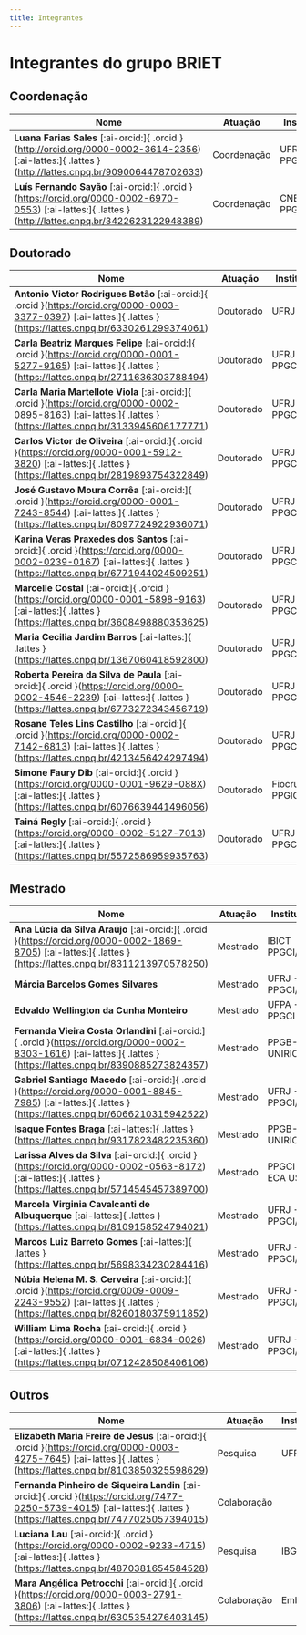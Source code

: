 ```yaml
---
title: Integrantes
---
```


# Integrantes do grupo BRIET

## Coordenação
| **Nome** | **Atuação** | **Instituição** |
|---|---|---|
| **Luana Farias Sales** [:ai-orcid:]{ .orcid }(http://orcid.org/0000-0002-3614-2356) [:ai-lattes:]{ .lattes }(http://lattes.cnpq.br/9090064478702633) | Coordenação | UFRJ - PPGCI/IBICT 
| **Luís Fernando Sayão** [:ai-orcid:]{ .orcid }(https://orcid.org/0000-0002-6970-0553) [:ai-lattes:]{ .lattes }(http://lattes.cnpq.br/3422623122948389) | Coordenação | CNEN - PPGCI/IBICT |

## Doutorado
| **Nome** | **Atuação** | **Instituição** |
|---|---|---|
| **Antonio Victor Rodrigues Botão** [:ai-orcid:]{ .orcid }(https://orcid.org/0000-0003-3377-0397) [:ai-lattes:]{ .lattes }(https://lattes.cnpq.br/6330261299374061) | Doutorado | UFRJ |
| **Carla Beatriz Marques Felipe** [:ai-orcid:]{ .orcid }(https://orcid.org/0000-0001-5277-9165) [:ai-lattes:]{ .lattes }(https://lattes.cnpq.br/2711636303788494) | Doutorado | UFRJ - PPGCI/IBICT |
| **Carla Maria Martellote Viola** [:ai-orcid:]{ .orcid }(https://orcid.org/0000-0002-0895-8163) [:ai-lattes:]{ .lattes }(https://lattes.cnpq.br/3133945606177771) | Doutorado | UFRJ - PPGCI/IBICT |
| **Carlos Victor de Oliveira** [:ai-orcid:]{ .orcid }(https://orcid.org/0000-0001-5912-3820) [:ai-lattes:]{ .lattes }(https://lattes.cnpq.br/2819893754322849) | Doutorado | UFRJ - PPGCI/IBICT |
| **José Gustavo Moura Corrêa** [:ai-orcid:]{ .orcid }(https://orcid.org/0000-0001-7243-8544) [:ai-lattes:]{ .lattes }(https://lattes.cnpq.br/8097724922936071) | Doutorado | UFRJ - PPGCI/IBICT |
| **Karina Veras Praxedes dos Santos** [:ai-orcid:]{ .orcid }(https://orcid.org/0000-0002-0239-0167) [:ai-lattes:]{ .lattes }(https://lattes.cnpq.br/6771944024509251) | Doutorado | UFRJ - PPGCI/IBICT |
| **Marcelle Costal** [:ai-orcid:]{ .orcid }(https://orcid.org/0000-0001-5898-9163) [:ai-lattes:]{ .lattes }(https://lattes.cnpq.br/3608498880353625) | Doutorado | UFRJ - PPGCI/IBICT |
| **Maria Cecilia Jardim Barros** [:ai-lattes:]{ .lattes }(https://lattes.cnpq.br/1367060418592800) | Doutorado | UFRJ - PPGCI/IBICT |
| **Roberta Pereira da Silva de Paula** [:ai-orcid:]{ .orcid }(https://orcid.org/0000-0002-4546-2239) [:ai-lattes:]{ .lattes }(https://lattes.cnpq.br/6773272343456719) | Doutorado | UFRJ - PPGCI/IBICT |
| **Rosane Teles Lins Castilho** [:ai-orcid:]{ .orcid }(https://orcid.org/0000-0002-7142-6813) [:ai-lattes:]{ .lattes }(https://lattes.cnpq.br/4213456424297494) | Doutorado | UFRJ - PPGCI/IBICT |
| **Simone Faury Dib** [:ai-orcid:]{ .orcid }(https://orcid.org/0000-0001-9629-088X) [:ai-lattes:]{ .lattes }(https://lattes.cnpq.br/6076639441496056) | Doutorado | Fiocruz - PPGICS |
| **Tainá Regly** [:ai-orcid:]{ .orcid }(https://orcid.org/0000-0002-5127-7013) [:ai-lattes:]{ .lattes }(https://lattes.cnpq.br/5572586959935763) | Doutorado | UFRJ - PPGCI/IBICT |

## Mestrado

| **Nome** | **Atuação** | **Instituição** |
|---|---|---|
| **Ana Lúcia da Silva Araújo** [:ai-orcid:]{ .orcid }(https://orcid.org/0000-0002-1869-8705) [:ai-lattes:]{ .lattes }(https://lattes.cnpq.br/8311213970578250) | Mestrado  | IBICT PPGCI/UFRJ |
| **Márcia Barcelos Gomes Silvares** | Mestrado  | UFRJ - PPGCI/IBICT |
| **Edvaldo Wellington da Cunha Monteiro** | Mestrado | UFPA - PPGCI |
| **Fernanda Vieira Costa Orlandini** [:ai-orcid:]{ .orcid }(https://orcid.org/0000-0002-8303-1616) [:ai-lattes:]{ .lattes }(https://lattes.cnpq.br/8390885273824357) | Mestrado | PPGB-UNIRIO  |
| **Gabriel Santiago Macedo** [:ai-orcid:]{ .orcid }(https://orcid.org/0000-0001-8845-7985) [:ai-lattes:]{ .lattes }(https://lattes.cnpq.br/6066210315942522) | Mestrado | UFRJ - PPGCI/IBICT |
| **Isaque Fontes Braga** [:ai-lattes:]{ .lattes }(https://lattes.cnpq.br/9317823482235360) | Mestrado | PPGB-UNIRIO  |
| **Larissa Alves da Silva** [:ai-orcid:]{ .orcid }(https://orcid.org/0000-0002-0563-8172) [:ai-lattes:]{ .lattes }(https://lattes.cnpq.br/5714545457389700) | Mestrado | PPGCI - ECA USP |
| **Marcela Virginia Cavalcanti de Albuquerque** [:ai-lattes:]{ .lattes }(https://lattes.cnpq.br/8109158524794021) | Mestrado | UFRJ - PPGCI/IBICT |
| **Marcos Luiz Barreto Gomes**  [:ai-lattes:]{ .lattes }(https://lattes.cnpq.br/5698334230284416) | Mestrado | UFRJ - PPGCI/IBICT |
| **Núbia Helena M. S. Cerveira** [:ai-orcid:]{ .orcid }(https://orcid.org/0009-0009-2243-9552) [:ai-lattes:]{ .lattes }(https://lattes.cnpq.br/8260180375911852) | Mestrado | UFRJ - PPGCI/IBICT |
| **William Lima Rocha** [:ai-orcid:]{ .orcid }(https://orcid.org/0000-0001-6834-0026) [:ai-lattes:]{ .lattes }(https://lattes.cnpq.br/0712428508406106) | Mestrado | UFRJ - PPGCI/IBICT |

## Outros

| **Nome** | **Atuação** | **Instituição** |
|---|---|---|
| **Elizabeth Maria Freire de Jesus** [:ai-orcid:]{ .orcid }(https://orcid.org/0000-0003-4275-7645) [:ai-lattes:]{ .lattes }(https://lattes.cnpq.br/8103850325598629) | Pesquisa | UFRJ/NCE |
| **Fernanda Pinheiro de Siqueira Landin**  [:ai-orcid:]{ .orcid }(https://orcid.org/7477-0250-5739-4015) [:ai-lattes:]{ .lattes }(https://lattes.cnpq.br/7477025057394015) | Colaboração |  |
| **Luciana Lau** [:ai-orcid:]{ .orcid }(https://orcid.org/0000-0002-9233-4715) [:ai-lattes:]{ .lattes }(https://lattes.cnpq.br/4870381654584528) | Pesquisa | IBGE |
| **Mara Angélica Petrocchi** [:ai-orcid:]{ .orcid }(https://orcid.org/0000-0003-2791-3806) [:ai-lattes:]{ .lattes }(https://lattes.cnpq.br/6305354276403145) | Colaboração | Embrapa |
